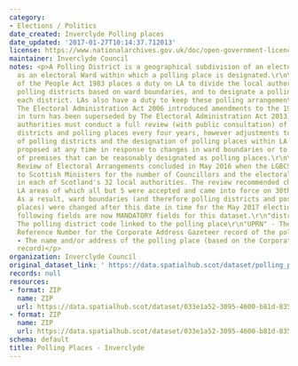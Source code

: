 ```yaml
---
category:
- Elections / Politics
date_created: Inverclyde Polling places
date_updated: '2017-01-27T10:14:37.712013'
license: https://www.nationalarchives.gov.uk/doc/open-government-licence/version/3/
maintainer: Inverclyde Council
notes: <p>A Polling District is a geographical subdivision of an electoral area such
  as an electoral Ward within which a polling place is designated.\r\n\r\nThe Representation
  of the People Act 1983 places a duty on LA to divide the local authority area into
  polling districts based on ward boundaries, and to designate a polling place for
  each district. LAs also have a duty to keep these polling arrangements under review.
  The Electoral Administration Act 2006 introduced amendments to the 1983 Act (which
  in turn has been superseded by The Electoral Administration Act 2013). Now local
  authorities must conduct a full review (with public consultation) of its polling
  districts and polling places every four years, however adjustments to the boundaries
  of polling districts and the designation of polling places within LA wards can be
  proposed at any time in response to changes in ward boundaries or to the availability
  of premises that can be reasonably designated as polling places.\r\n\r\nThe Fifth
  Review of Electoral Arrangements concluded in May 2016 when the LGBCS made recommendations
  to Scottish Ministers for the number of Councillors and the electoral ward boundaries
  in each of Scotland's 32 local authorities. The review recommended changes in 30
  LA areas of which all but 5 were accepted and came into force on 30th Sept 2016.
  As a result, ward boundaries (and therefore polling districts and possibly polling
  places) were changed after this date in time for the May 2017 elections.\r\n\r\nThe
  following fields are now MANDATORY fields for this dataset.\r\n"district_code" -
  The polling district code linked to the polling place\r\n"UPRN" - The Unique Property
  Reference Number for the Corporate Address Gazeteer record of the polling place\r\n"polling_place"
  - The name and/or address of the polling place (based on the Corporate Address Gazeteer
  record)</p>
organization: Inverclyde Council
original_dataset_link: ' https://data.spatialhub.scot/dataset/polling_places-in'
records: null
resources:
- format: ZIP
  name: ZIP
  url: https://data.spatialhub.scot/dataset/033e1a52-3095-4600-b81d-835d16ac912c/resource/04c32f09-dd64-4add-886d-2783cf095a95/download/current-polling-places.zip
- format: ZIP
  name: ZIP
  url: https://data.spatialhub.scot/dataset/033e1a52-3095-4600-b81d-835d16ac912c/resource/a9cae191-f8b9-40f0-bbe9-f55ba7787481/download/inverclyde-polling-places.zip
schema: default
title: Polling Places - Inverclyde
---
```

